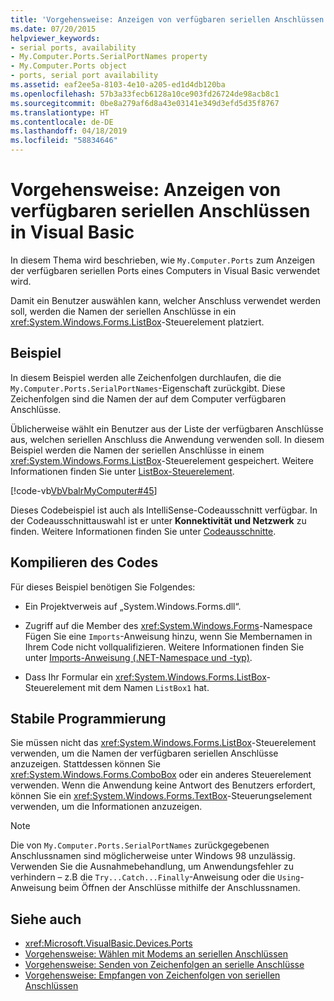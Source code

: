 ```yaml
---
title: 'Vorgehensweise: Anzeigen von verfügbaren seriellen Anschlüssen in Visual Basic'
ms.date: 07/20/2015
helpviewer_keywords:
- serial ports, availability
- My.Computer.Ports.SerialPortNames property
- My.Computer.Ports object
- ports, serial port availability
ms.assetid: eaf2ee5a-8103-4e10-a205-ed1d4db120ba
ms.openlocfilehash: 57b3a33fecb6128a10ce903fd26724de98acb8c1
ms.sourcegitcommit: 0be8a279af6d8a43e03141e349d3efd5d35f8767
ms.translationtype: HT
ms.contentlocale: de-DE
ms.lasthandoff: 04/18/2019
ms.locfileid: "58834646"
---
```

# <a name="how-to-show-available-serial-ports-in-visual-basic"></a>Vorgehensweise: Anzeigen von verfügbaren seriellen Anschlüssen in Visual Basic
In diesem Thema wird beschrieben, wie `My.Computer.Ports` zum Anzeigen der verfügbaren seriellen Ports eines Computers in Visual Basic verwendet wird.  
  
 Damit ein Benutzer auswählen kann, welcher Anschluss verwendet werden soll, werden die Namen der seriellen Anschlüsse in ein <xref:System.Windows.Forms.ListBox>-Steuerelement platziert.  
  
## <a name="example"></a>Beispiel  
 In diesem Beispiel werden alle Zeichenfolgen durchlaufen, die die `My.Computer.Ports.SerialPortNames`-Eigenschaft zurückgibt. Diese Zeichenfolgen sind die Namen der auf dem Computer verfügbaren Anschlüsse.  
  
 Üblicherweise wählt ein Benutzer aus der Liste der verfügbaren Anschlüsse aus, welchen seriellen Anschluss die Anwendung verwenden soll. In diesem Beispiel werden die Namen der seriellen Anschlüsse in einem <xref:System.Windows.Forms.ListBox>-Steuerelement gespeichert. Weitere Informationen finden Sie unter [ListBox-Steuerelement](../../../../framework/winforms/controls/listbox-control-windows-forms.md).  
  
 [!code-vb[VbVbalrMyComputer#45](~/samples/snippets/visualbasic/VS_Snippets_VBCSharp/VbVbalrMyComputer/VB/Class2.vb#45)]  
  
 Dieses Codebeispiel ist auch als IntelliSense-Codeausschnitt verfügbar. In der Codeausschnittauswahl ist er unter **Konnektivität und Netzwerk** zu finden. Weitere Informationen finden Sie unter [Codeausschnitte](/visualstudio/ide/code-snippets).  
  
## <a name="compiling-the-code"></a>Kompilieren des Codes  
 Für dieses Beispiel benötigen Sie Folgendes:  
  
-   Ein Projektverweis auf „System.Windows.Forms.dll“.  
  
-   Zugriff auf die Member des <xref:System.Windows.Forms>-Namespace Fügen Sie eine `Imports`-Anweisung hinzu, wenn Sie Membernamen in Ihrem Code nicht vollqualifizieren. Weitere Informationen finden Sie unter [Imports-Anweisung (.NET-Namespace und -typ)](../../../../visual-basic/language-reference/statements/imports-statement-net-namespace-and-type.md).  
  
-   Dass Ihr Formular ein <xref:System.Windows.Forms.ListBox>-Steuerelement mit dem Namen `ListBox1` hat.  
  
## <a name="robust-programming"></a>Stabile Programmierung  
 Sie müssen nicht das <xref:System.Windows.Forms.ListBox>-Steuerelement verwenden, um die Namen der verfügbaren seriellen Anschlüsse anzuzeigen. Stattdessen können Sie <xref:System.Windows.Forms.ComboBox> oder ein anderes Steuerelement verwenden. Wenn die Anwendung keine Antwort des Benutzers erfordert, können Sie ein <xref:System.Windows.Forms.TextBox>-Steuerungselement verwenden, um die Informationen anzuzeigen.  
  
> [!NOTE]
>  Die von `My.Computer.Ports.SerialPortNames` zurückgegebenen Anschlussnamen sind möglicherweise unter Windows 98 unzulässig. Verwenden Sie die Ausnahmebehandlung, um Anwendungsfehler zu verhindern – z.B die `Try...Catch...Finally`-Anweisung oder die `Using`-Anweisung beim Öffnen der Anschlüsse mithilfe der Anschlussnamen.  
  
## <a name="see-also"></a>Siehe auch

- <xref:Microsoft.VisualBasic.Devices.Ports>
- [Vorgehensweise: Wählen mit Modems an seriellen Anschlüssen](../../../../visual-basic/developing-apps/programming/computer-resources/how-to-dial-modems-attached-to-serial-ports.md)
- [Vorgehensweise: Senden von Zeichenfolgen an serielle Anschlüsse](../../../../visual-basic/developing-apps/programming/computer-resources/how-to-send-strings-to-serial-ports.md)
- [Vorgehensweise: Empfangen von Zeichenfolgen von seriellen Anschlüssen](../../../../visual-basic/developing-apps/programming/computer-resources/how-to-receive-strings-from-serial-ports.md)
